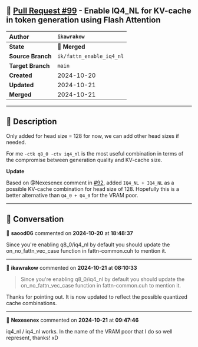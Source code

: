 ## 🔀 [Pull Request #99](https://github.com/ikawrakow/ik_llama.cpp/pull/99) - Enable IQ4_NL for KV-cache in token generation using Flash Attention 

| **Author** | `ikawrakow` |
| :--- | :--- |
| **State** | 🔀 **Merged** |
| **Source Branch** | `ik/fattn_enable_iq4_nl` |
| **Target Branch** | `main` |
| **Created** | 2024-10-20 |
| **Updated** | 2024-10-21 |
| **Merged** | 2024-10-21 |

---

## 📄 Description

Only added for head size = 128 for now, we can add other head sizes if needed.

For me `-ctk q8_0 -ctv iq4_nl` is the most useful combination in terms of the compromise between generation quality and KV-cache size.

**Update**

Based on @Nexesenex comment in [#92](https://github.com/ikawrakow/ik_llama.cpp/issues/92), added `IQ4_NL + IQ4_NL` as a possible KV-cache combination for head size of 128. Hopefully this is a better alternative than `Q4_0 + Q4_0` for the VRAM poor.

---

## 💬 Conversation

👤 **saood06** commented on **2024-10-20** at **18:48:37**

Since you're enabling q8_0/iq4_nl by default you should update the on_no_fattn_vec_case function in fattn-common.cuh to mention it.

---

👤 **ikawrakow** commented on **2024-10-21** at **08:10:33**

> Since you're enabling q8_0/iq4_nl by default you should update the on_no_fattn_vec_case function in fattn-common.cuh to mention it.

Thanks for pointing out. It is now updated to reflect the possible quantized cache combinations.

---

👤 **Nexesenex** commented on **2024-10-21** at **09:47:46**

iq4_nl / iq4_nl works. In the name of the VRAM poor that I do so well represent, thanks! xD